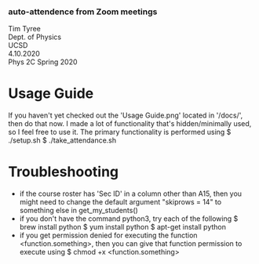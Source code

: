 ### auto-attendence from Zoom meetings
Tim Tyree <br>
Dept. of Physics <br>
UCSD <br>
4.10.2020 <br>
Phys 2C Spring 2020

# Usage Guide
If you haven't yet checked out the 'Usage Guide.png' located in '/docs/', then do that now.  I made a lot of functionality that's hidden/minimally used, so I feel free to use it.  The primary functionality is performed using
$ ./setup.sh
$ ./take_attendance.sh

# Troubleshooting
* if the course roster has 'Sec ID' in a column other than A15, then you might need to change the default argument "skiprows = 14" to something else in get_my_students()
* if you don't have the command python3, try each of the following
$ brew install python
$ yum install python
$ apt-get install python
* if you get permission denied for executing the function <function.something>, then you can give that function permission to execute using
$ chmod +x <function.something>